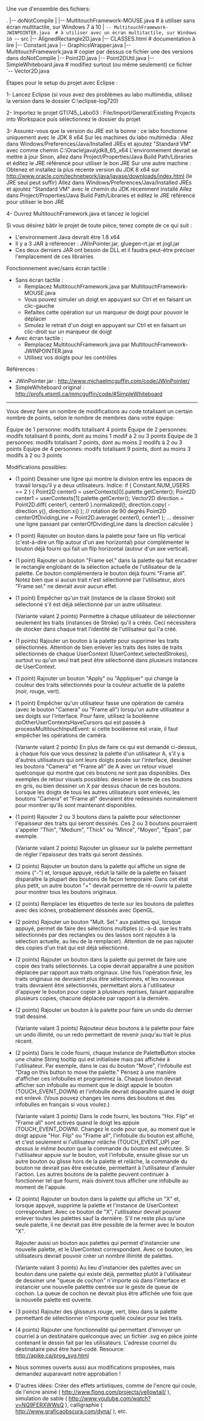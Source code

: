 Une vue d'ensemble des fichiers:

.
|-- doNotCompile
|   |-- MultitouchFramework-MOUSE.java        # à utiliser sans écran multitactile, sur Windows 7 à 10
|   `-- MultitouchFramework-JWINPOINTER.java  # à utiliser avec un écran multitactile, sur Windows 10
`-- src
    |-- AlignedRectangle2D.java
    |-- CLASSES.html             # documentation à lire
    |-- Constant.java
    |-- GraphicsWrapper.java
    |-- MultitouchFramework.java # copier par dessus ce fichier une des versions dans doNotCompile
    |-- Point2D.java
    |-- Point2DUtil.java
    |-- SimpleWhiteboard.java    # modifiez surtout (ou même seulement) ce fichier
    `-- Vector2D.java


Étapes pour le setup du projet avec Eclipse :

1- Lancez Eclipse (si vous avez des problèmes au labo multimédia, utilisez la version dans le dossier C:\eclipse-log720)

2- Importez le projet GTI745_Labo03 : File/Import/General/Existing Projects into Workspace puis sélectionnez le dossier du projet

3- Assurez-vous que la version du JRE est la bonne : ce labo fonctionne uniquement avec le JDK 8 x64
	Sur les machines du labo multimédia :
		Allez dans Windows/Preferences/Java/Installed JREs et ajoutez "Standard VM" avec comme chemin C:\Oracle\java\jdk8_65_x64
		L'environnement devrait se mettre à jour
			Sinon, allez dans Project/Properties/Java Build Path/Libraries et éditez le JRE référencé pour utiliser le bon JRE
	Sur une autre machine :
		Obtenez et installez la plus récente version du JDK 8 x64 sur http://www.oracle.com/technetwork/java/javase/downloads/index.html (le JRE seul peut suffir)
		Allez dans Windows/Preferences/Java/Installed JREs et ajoutez "Standard VM" avec le chemin du JDK récemment installé
		Allez dans Project/Properties/Java Build Path/Libraries et éditez le JRE référencé pour utiliser le bon JRE

4- Ouvrez MultitouchFramework.java et lancez le logiciel


Si vous désirez bâtir le projet de toute pièce, tenez compte de ce qui suit :
- L'environnement Java devrait être 1.8 x64
- Il y a 3 JAR à référencer : JWinPointer.jar, gluegen-rt.jar et jogl.jar
- Ces deux derniers JAR ont besoin de DLL et il faudra peut-être préciser l'emplacement de ces librairies


Fonctionnement avec/sans écran tactile :
- Sans écran tactile :
	- Remplacez MultitouchFramework.java par MultitouchFramework-MOUSE.java
	- Vous pouvez simuler un doigt en appuyant sur Ctrl et en faisant un clic-gauche
	- Refaites cette opération sur un marqueur de doigt pour pouvoir le déplacer
	- Simulez le retrait d'un doigt en appuyant sur Ctrl et en faisant un clic-droit sur un marqueur de doigt
- Avec écran tactile :
	- Remplacez MultitouchFramework.java par MultitouchFramework-JWINPOINTER.java
	- Utilisez vos doigts pour les contrôles


Références :
- JWinPointer.jar : http://www.michaelmcguffin.com/code/JWinPointer/
- SimpleWhiteboard original : http://profs.etsmtl.ca/mmcguffin/code/#SimpleWhiteboard


---------------------------------------------------------------------------------------------------------------

Vous devez faire un nombre de modifications au code totalisant un certain nombre de points,
selon le nombre de membres dans votre équipe:

   Équipe de 1 personne: modifs totalisant 4 points
   Équipe de 2 personnes: modifs totalisant 6 points, dont au moins 1 modif à 2 ou 3 points
   Équipe de 3 personnes: modifs totalisant 7 points, dont au moins 2 modifs à 2 ou 3 points
   Équipe de 4 personnes: modifs totalisant 9 points, dont au moins 3 modifs à 2 ou 3 points


Modifications possibles:


- (1 point) Dessiner une ligne qui montre la division entre les espaces
  de travail lorsqu'il y a deux utilisateurs.
  Indice:
    if ( Constant.NUM_USERS == 2 ) {
      Point2D center0 = userContexts[0].palette.getCenter();
      Point2D center1 = userContexts[1].palette.getCenter();
      Vector2D direction = Point2D.diff( center1, center0 ).normalized();
      direction.copy( - direction.y(), direction.x() ); // rotation de 90 degrés
      Point2D centerOfDividingLine = Point2D.average( center0, center1 );
      ... dessiner une ligne passant par centerOfDividingLine dans la direction calculée
    }


- (1 point) Rajouter un bouton dans la palette pour faire un flip
  vertical (c'est-à-dire un flip autour d'un axe horizontal)
  pour complémenter le bouton déjà fourni qui fait un flip horizontal
  (autour d'un axe vertical).


- (1 point) Rajouter un bouton "Frame sel." dans la palette qui
  fait encadrer le rectangle englobant de la sélection actuelle
  de l'utilisateur de la palette.
  Ce bouton complémentera le bouton déjà fourni "Frame all".
  Notez bien que si aucun trait n'est sélectionné par l'utilisateur,
  alors "Frame sel." ne devrait avoir aucun effet.


- (1 point) Empêcher qu'un trait (instance de la classe Stroke)
  soit sélectonné s'il est déjà sélectionné par un autre utilisateur.


  (Variante valant 2 points) Permettre à chaque utilisateur de sélectionner
  seulement les traits (instances de Stroke) qu'il a créés.  Ceci nécessitera
  de stocker dans chaque trait l'identité de l'utilisateur qui l'a créé.


- (1 points) Rajouter un bouton à la palette pour supprimer les traits
  sélectionnés.  Attention de bien enlever les traits des listes de
  traits sélectionnés de chaque UserContext (UserContext.selectedStrokes),
  surtout vu qu'un seul trait peut être sélectionné dans plusieurs
  instances de UserContext.


- (1 point) Rajouter un bouton "Apply" ou "Appliquer" qui change
  la couleur des traits sélectionnés pour la couleur actuelle
  de la palette (noir, rouge, vert).


- (1 point) Empêcher qu'un utilisateur fasse une opération de caméra
  (avec le bouton "Camera" ou "Frame all") lorsqu'un autre utilisateur
  a ses doigts sur l'interface.
  Pour faire, utilisez la booléenne doOtherUserContextsHaveCursors
  qui est passée à processMultitouchInputEvent:
  si cette booléenne est vraie, il faut empêcher les opérations
  de caméra.

  (Variante valant 2 points) En plus de faire ce qui est demandé ci-dessus,
  à chaque fois que vous dessinez la palette d'un utilisateur A,
  s'il y a d'autres utilisateurs qui ont leurs doigts posés sur l'interface,
  dessiner les boutons "Camera" et "Frame all" de A avec un retour
  visuel quelconque qui montre que ces boutons ne sont pas disponibles.
  Des exemples de retour visuels possibles: dessiner le texte de ces
  boutons en gris, ou bien dessiner un X par dessus chacun de ces boutons.
  Lorsque les doigts de tous les autres utilisateurs sont enlevés,
  les boutons "Camera" et "Frame all" devraient être redessinés
  normalement pour montrer qu'ils sont maintenant disponibles.


- (1 point) Rajouter 2 ou 3 boutons dans la palette pour sélectionner
  l'épaisseur des traits qui seront dessinés.
  Ces 2 ou 3 boutons pourraient s'appeler "Thin", "Medium", "Thick"
  ou "Mince", "Moyen", "Épais", par exemple.

  (Variante valant 2 points) Rajouter un glisseur sur la palette
  permettant de régler l'épaisseur des traits qui seront dessinés.




- (2 points) Rajouter un bouton dans la palette qui affiche
  un signe de moins ("-") et, lorsque appuyé, réduit la taille de la palette
  en faisant disparaître la plupart des boutons de façon temporaire.
  Dans cet état plus petit, un autre bouton "+" devrait permettre de
  ré-ouvrir la palette pour montrer tous les boutons originaux.


- (2 points) Remplacer les étiquettes de texte sur les boutons de palettes
  avec des icônes, probablement déssinés avec OpenGL.


- (2 points) Rajouter un bouton "Mult. Sel." aux palettes qui,
  lorsque appuyé, permet de faire des sélections multiples
  (c.-à-d. que les traits sélectionnés par des rectangles ou des lassos
  sont rajoutés à la sélection actuelle, au lieu de la remplacer).
  Attention de ne pas rajouter des copies d'un trait qui est déjà
  sélectionné.


- (2 points) Rajouter un bouton dans la palette qui permet de faire
  une copie des traits sélectionnés.
  La copie devrait apparaître à une position déplacée par rapport
  aux traits originaux.
  Une fois l'opération finie, les traits originaux ne devraient
  plus être sélectionnés, et les nouveaux traits devraient
  être sélectionnés, permettant alors à l'utilisateur d'appuyer le bouton
  pour copier à plusieurs reprises, faisant apparaître plusieurs
  copies, chacune déplacée par rapport à la dernière.


- (2 points) Rajouter un bouton à la palette pour faire un undo
  du dernier trait dessiné.

  (Variante valant 3 points) Rajouteur deux boutons à la palette
  pour faire un undo illimité, ou un redo permettant de revenir
  jusqu'au trait le plus récent.


- (2 points) Dans le code fourni, chaque instance de PaletteButton
  stocke une chaîne
      String tooltip
  qui est initialisée mais pas affichée à l'utilisateur.
  Par exemple, dans le cas du bouton "Move", l'infobulle est
  "Drag on this button to move the palette."
  Pensez à une manière d'afficher ces infobulles et programmez la.
  Chaque bouton devrait afficher son infobulle au moment que le doigt
  appuie le bouton (TOUCH_EVENT_DOWN) et l'infobulle devrait
  disparaître quand le doigt est enlevé.
  (Vous pouvez changes les noms des boutons et des infobulles en français
  si vous voulez.)

  (Variante valant 3 points) Dans le code fourni, les boutons
  "Hor. Flip" et "Frame all" sont activés quand le doigt les appuie
  (TOUCH_EVENT_DOWN).  Changez le code pour que, au moment que
  le doigt appuie "Hor. Flip" ou "Frame all",
  l'infobulle du bouton est affiché, et c'est seulement si l'utilisateur
  relâche (TOUCH_EVENT_UP) *par dessus le même bouton* que la commande
  du bouton est exécutée.
  Si l'utilisateur appuie sur le bouton, voit l'infobulle, ensuite
  glisse sur un autre bouton ou glisse hors de la palette et relâche,
  la commande du bouton ne devrait pas être exécutée,
  permettant à l'utilisateur d'annuler l'action.
  Les autres boutons de la palette peuvent continuer à fonctionner
  tel que fourni, mais doivent tous afficher une infobulle au moment
  de l'appuie.


- (2 points) Rajouter un bouton dans la palette qui affiche un "X" et,
  lorsque appuyé, supprime la palette et l'instance de UserContext
  correspondant.
  Avec ce bouton de "X", l'utilisateur devrait pouvoir enlever toutes
  les palettes sauf la dernière.
  S'il ne reste plus qu'une seule palette, il ne devrait pas être possible
  de la fermer avec le bouton "X".

  Rajouter aussi un bouton aux palettes qui permet d'instancier
  une nouvelle palette, et le UserContext correspondant.
  Avec ce bouton, les utilisateurs devrait pouvoir créer un nombre
  illimité de palettes.

  (Variante valant 3 points) Au lieu d'instancier des palettes
  avec un bouton dans une palette qui existe déjà,
  permettez plutôt à l'utilisateur de dessiner une "queue de cochon"
  n'importe où dans l'interface et instancier une nouvelle
  palettte centrée sur le geste de queue de cochon.
  La queue de cochon ne devrait plus être affichée une fois que la nouvelle
  palette est ouverte.


- (3 points) Rajouter des glisseurs rouge, vert, bleu dans la palette
  permettant de sélectionner n'importe quelle couleur pour les traits.


- (4 points) Rajouter une fonctionnalité qui permettant d'envoyer
  un courriel à un destinataire quelconque avec un fichier .svg en
  pièce jointe contenant le dessin fait par les utilisateurs.
  L'adresse courriel du destinataire peut être hard-codé.
  Resource: http://apike.ca/prog_svg.html


- Nous sommes ouverts aussi aux modifications proposées,
  mais demandez auparavant notre approbation !


- D'autres idées:
  Créer des effets artistiques, comme de l'encre qui coule,
  de l'encre animé ( http://www.flong.com/projects/yellowtail/ ),
  simulation de sable ( http://www.youtube.com/watch?v=NQ9FERXWWsQ ),
  calligraphie ( http://www.graficaobscura.com/dyna/ ),
  etc.







